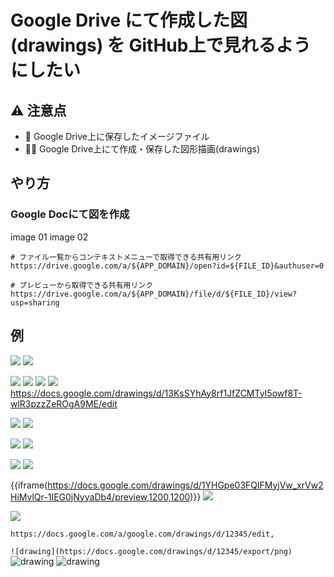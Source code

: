 # Google Drive にて作成した図(drawings) を GitHub上で見れるようにしたい

## :warning: 注意点

+ :no_good: Google Drive上に保存したイメージファイル
+ :ok_woman: Google Drive上にて作成・保存した図形描画(drawings)

## やり方

### Google Docにて図を作成

image 01
image 02


```
# ファイル一覧からコンテキストメニューで取得できる共有用リンク
https://drive.google.com/a/${APP_DOMAIN}/open?id=${FILE_ID}&authuser=0

# プレビューから取得できる共有用リンク
https://drive.google.com/a/${APP_DOMAIN}/file/d/${FILE_ID}/view?usp=sharing
```




## 例

![](https://drive.google.com/drive/u/0/folders/16poLQNzJaNfQd4xrIlspsmXfD_Qfr2o4)
![](https://docs.google.com/drawings/d/13KsSYhAy8rf1JfZCMTyI5owf8T-wlR3pzzZeROgA9ME/edit?usp=sharing)

![](https://docs.google.com/drawings/d/13KsSYhAy8rf1JfZCMTyI5owf8T-wlR3pzzZeROgA9ME/preview,900,600,yes)
![](https://docs.google.com/drawings/d/13KsSYhAy8rf1JfZCMTyI5owf8T-wlR3pzzZeROgA9ME/preview,yes)
![](https://drive.google.com/open?id=13KsSYhAy8rf1JfZCMTyI5owf8T-wlR3pzzZeROgA9ME)
![](https://drive.google.com/uc?export=view&id=13KsSYhAy8rf1JfZCMTyI5owf8T-wlR3pzzZeROgA9ME)
    https://docs.google.com/drawings/d/13KsSYhAy8rf1JfZCMTyI5owf8T-wlR3pzzZeROgA9ME/edit

![](https://drive.google.com/drive/u/0/folders/16poLQNzJaNfQd4xrIlspsmXfD_Qfr2o4)
![](https://drive.google.com/uc?export=view&id=16poLQNzJaNfQd4xrIlspsmXfD_Qfr2o4)


![](https://drive.google.com/a/${APP_DOMAIN}/uc?export=view&id=${FILE_ID})
![](https://drive.google.com/a/${APP_DOMAIN}/uc?export=view&id=${FILE_ID})


![](https://docs.google.com/drawings/d/e/2PACX-1vTFd21hzXtpC-dQjYNvCdLyZpvrpyl3G2DKxMMjlizxifFmhDtBleYU6jZeG4W8r4730l6Poj6iisJl/pub?w=1440&h=1080)
![](https://docs.google.com/drawings/d/e/13KsSYhAy8rf1JfZCMTyI5owf8T-wlR3pzzZeROgA9ME/pub?w=1440&h=1080)


{{iframe(https://docs.google.com/drawings/d/1YHGpe03FQlFMyjVw_xrVw2HiMvlQr-1IEG0jNyyaDb4/preview,1200,1200)}}
![](https://docs.google.com/drawings/d/13KsSYhAy8rf1JfZCMTyI5owf8T-wlR3pzzZeROgA9ME/preview,1200,1200)


![](https://docs.google.com/drawings/d/e/13KsSYhAy8rf1JfZCMTyI5owf8T-wlR3pzzZeROgA9ME/pub?w=1440&h=1080)

`https://docs.google.com/a/google.com/drawings/d/12345/edit,`

`![drawing](https://docs.google.com/drawings/d/12345/export/png)`
![drawing](https://docs.google.com/drawings/d/13KsSYhAy8rf1JfZCMTyI5owf8T-wlR3pzzZeROgA9ME/export/png)
![drawing](https://docs.google.com/drawings/d/13KsSYhAy8rf1JfZCMTyI5owf8T-wlR3pzzZeROgA9ME/export/png)

